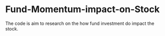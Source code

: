 # Fund-Momentum-impact-on-Stock
The code is aim to research on the how fund investment do impact the stock.
